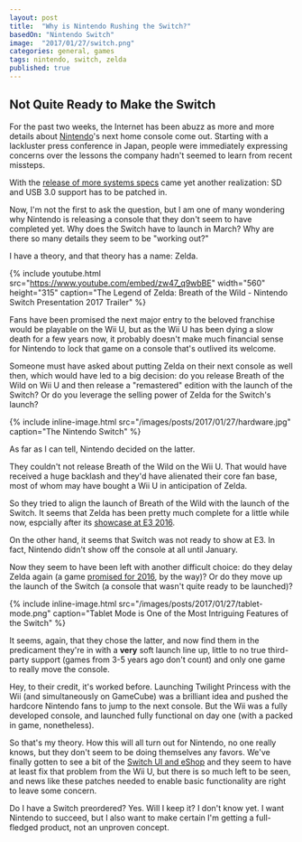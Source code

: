 ```yaml
---
layout: post
title:  "Why is Nintendo Rushing the Switch?"
basedOn: "Nintendo Switch"
image:  "2017/01/27/switch.png"
categories: general, games
tags: nintendo, switch, zelda
published: true
---
```


<h2>Not Quite Ready to Make the Switch</h2>

For the past two weeks, the Internet has been abuzz as more and more details about 
<a href="http://nintendo.com">Nintendo</a>'s next home console come out. Starting with a lackluster
press conference in Japan, people were immediately expressing concerns over the lessons the company
hadn't seemed to learn from recent missteps.

With the <a href="http://nintendowire.com/blog/2017/01/27/nintendo-switch-specifications-revealed/">release of more systems specs</a> 
came yet another realization: SD and USB 3.0 support has to be patched in.

Now, I'm not the first to ask the question, but I am one of many wondering why Nintendo is releasing a console
that they don't seem to have completed yet. Why does the Switch have to launch in March? Why are there
so many details they seem to be "working out?"

I have a theory, and that theory has a name: Zelda.

{% include youtube.html src="https://www.youtube.com/embed/zw47_q9wbBE" width="560" height="315" caption="The Legend of Zelda: Breath of the Wild - Nintendo Switch Presentation 2017 Trailer" %}

Fans have been promised the next major entry to the beloved franchise would be playable on the Wii U, but
as the Wii U has been dying a slow death for a few years now, it probably doesn't make much financial sense
for Nintendo to lock that game on a console that's outlived its welcome.

Someone must have asked about putting Zelda on their next console as well then, which would have led to a
big decision: do you release Breath of the Wild on Wii U and then release a "remastered" edition with the
launch of the Switch? Or do you leverage the selling power of Zelda for the Switch's launch?

{% include inline-image.html src="/images/posts/2017/01/27/hardware.jpg" caption="The Nintendo Switch" %}

As far as I can tell, Nintendo decided on the latter.

They couldn't not release Breath of the Wild on the Wii U. That would have received a huge backlash and
they'd have alienated their core fan base, most of whom may have bought a Wii U in anticipation of Zelda.

So they tried to align the launch of Breath of the Wild with the launch of the Switch. It seems that Zelda
has been pretty much complete for a little while now, espcially after its 
<a href="http://www.ign.com/articles/2016/06/14/e3-2016-the-legend-of-zelda-breath-of-the-wild-hands-on-preview">showcase at E3 2016</a>.

On the other hand, it seems that Switch was not ready to show at E3. In fact, Nintendo didn't show off
the console at all until January.

Now they seem to have been left with another difficult choice: do they delay Zelda again (a game 
<a href="https://gamerant.com/zelda-wii-u-release-date-gameplay-302/">promised for 2016</a>, by the way)? 
Or do they move up the launch of the Switch (a console that wasn't quite ready to be launched)?

{% include inline-image.html src="/images/posts/2017/01/27/tablet-mode.png" caption="Tablet Mode is One of the Most Intriguing Features of the Switch" %}

It seems, again, that they chose the latter, and now find them in the predicament they're in with a
<b>very</b> soft launch line up, little to no true third-party support (games from 3-5 years ago don't
count) and only one game to really move the console.

Hey, to their credit, it's worked before. Launching Twilight Princess with the Wii (and simultaneously on
GameCube) was a brilliant idea and pushed the hardcore Nintendo fans to jump to the next console. But the
Wii was a fully developed console, and launched fully functional on day one (with a packed in game,
nonetheless).

So that's my theory. How this will all turn out for Nintendo, no one really knows, but they don't seem to
be doing themselves any favors. We've finally gotten to see a bit of the 
<a href="http://www.ign.com/articles/2017/01/27/nintendo-switch-more-specs-and-ui-detailed?read">Switch UI and eShop</a>
and they seem to have at least fix that problem from the Wii U, but there is so much left to be seen, and
news like these patches needed to enable basic functionality are right to leave some concern.

Do I have a Switch preordered? Yes. Will I keep it? I don't know yet. I want Nintendo to succeed, but
I also want to make certain I'm getting a full-fledged product, not an unproven concept.